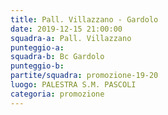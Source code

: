 ```yaml
---
title: Pall. Villazzano - Gardolo
date: 2019-12-15 21:00:00
squadra-a: Pall. Villazzano
punteggio-a: 
squadra-b: Bc Gardolo
punteggio-b: 
partite/squadra: promozione-19-20
luogo: PALESTRA S.M. PASCOLI
categoria: promozione
---
```

